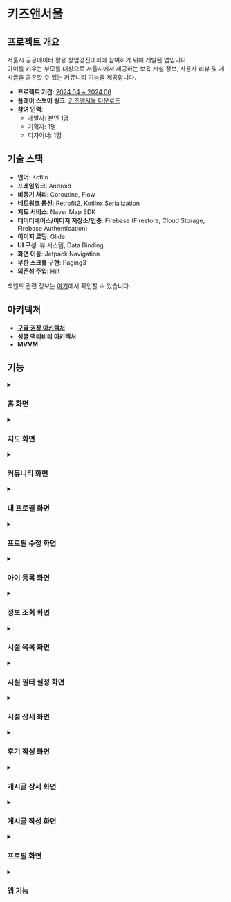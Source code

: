 # 키즈앤서울

## 프로젝트 개요

서울시 공공데이터 활용 창업경진대회에 참여하기 위해 개발된 앱입니다.  
아이를 키우는 부모를 대상으로 서울시에서 제공하는 보육 시설 정보, 사용자 리뷰 및 게시글을 공유할 수 있는 커뮤니티 기능을 제공합니다.

- **프로젝트 기간**: [2024.04 ~ 2024.06](https://github.com/ki960213/kidsandseoul/graphs/contributors)
- **플레이 스토어 링크**: [키즈앤서울 다운로드](https://play.google.com/store/apps/details?id=com.ki960213.kidsandseoul)
- **참여 인력**:
  - 개발자: 본인 1명
  - 기획자: 1명
  - 디자이너: 1명

## 기술 스택

- **언어**: Kotlin
- **프레임워크**: Android
- **비동기 처리**: Coroutine, Flow
- **네트워크 통신**: Retrofit2, Kotlinx Serialization
- **지도 서비스**: Naver Map SDK
- **데이터베이스/이미지 저장소/인증**: Firebase (Firestore, Cloud Storage, Firebase Authentication)
- **이미지 로딩**: Glide
- **UI 구성**: 뷰 시스템, Data Binding
- **화면 이동**: Jetpack Navigation
- **무한 스크롤 구현**: Paging3
- **의존성 주입**: Hilt

백엔드 관련 정보는 [여기](https://github.com/ki960213/kidsandseoul-server)에서 확인할 수 있습니다.

## 아키텍처

- [**구글 권장 아키텍처**](https://developer.android.com/topic/architecture?hl=ko)
- **싱글 액티비티 아키텍처**
- **MVVM**

## 기능

<details>
  <summary><h3>홈 화면</h3></summary>

  - 시설명 검색 기능
  - 시설 카테고리별 빠른 검색 기능
  - 관심 시설 목록 조회

  <p align="center">
    <img src="https://velog.velcdn.com/images/ki960213/post/97d82ca6-abe4-4900-8e7a-c10cd076ab0b/image.png" alt="drawing" style="width:30%;"/>
  </p>
</details>

<details>
  <summary><h3>지도 화면</h3></summary>

- **카테고리 필터링**: 현재 지도에 표시된 시설들만 필터링
  - 지도를 움직이면 "현 지도에서 검색" 버튼이 나타남
- **현재 위치로 이동**: GPS 기반으로 현재 위치를 중심으로 지도 이동
- **시설명 검색**
- 시설 정보 조회 및 상세 화면으로 이동
- 검색 결과가 없을 경우 토스트 메시지로 알림
- 뒤로 버튼 클릭 시 필터링 조건 제거

| 카테고리 검색 | 지도 움직였을 때 | "강남" 검색 | 시설 정보 조회 | 검색 결과가 없을 때|
|--|--|--|--|--|
|![](https://velog.velcdn.com/images/ki960213/post/9ce0bdb8-aaed-4185-83e2-ba8ecdafa5de/image.png)|![](https://velog.velcdn.com/images/ki960213/post/058d5fb8-2b81-4ec6-b342-9c1a12088c96/image.png)|![](https://velog.velcdn.com/images/ki960213/post/9273de0a-2f05-4d75-aab7-7f2f0f6f48b6/image.png)|![](https://velog.velcdn.com/images/ki960213/post/2854bfb2-83f4-4df4-973a-eaa843e93796/image.png)|![](https://velog.velcdn.com/images/ki960213/post/d5b4ca6d-df4d-464b-a7e8-c934524a1187/image.png)

</details>

<details>
  <summary><h3>커뮤니티 화면</h3></summary>

- 후기 및 게시글 목록 조회

<p align="center">
  <img src="https://velog.velcdn.com/images/ki960213/post/34a91646-cf90-4fac-8d2f-c2277f5b83cc/image.png" alt="drawing" style="width:30%;"/>
  <img src="https://velog.velcdn.com/images/ki960213/post/7a056d90-00f5-45ab-a54d-d848e06f0a31/image.png" alt="drawing" style="width:30%;"/>
</p>

</details>

<details>
  <summary><h3>내 프로필 화면</h3></summary>

- 프로필 수정 화면으로 이동
- 아이 정보 추가 화면으로 이동
- 관심 시설 목록 조회
- 내가 작성한 리뷰 목록 조회
- 팔로워 및 팔로잉 목록 조회
- 내가 작성한 게시글 목록 조회
- 서비스 이용약관 및 개인정보 처리방침 화면으로 이동
- 로그아웃 및 회원탈퇴 기능

| 프로필 화면 | 로그아웃 버튼 클릭 시 | 회원탈퇴 버튼 클릭 시|
|--|--|--|
|![](https://velog.velcdn.com/images/ki960213/post/c0074520-46ff-4ebb-810d-c1cc1613df95/image.png)|![](https://velog.velcdn.com/images/ki960213/post/ee64629b-1ac8-4d0f-b176-f89332ddbd8f/image.png)|![](https://velog.velcdn.com/images/ki960213/post/b2723015-3cba-4554-a699-493303bfb81e/image.png)|

</details>

<details>
  <summary><h3>프로필 수정 화면</h3></summary>

- 프로필 이미지 설정
- 닉네임 변경
- 아이 정보 추가 화면으로 이동
- 현재 사는 지역 변경

<p align="center">
  <img src="https://velog.velcdn.com/images/ki960213/post/1ac9f634-9f75-4666-9b00-b713cb4e5400/image.png" alt="drawing" style="width:30%;"/>
  <img src="https://velog.velcdn.com/images/ki960213/post/70bd5181-ff96-4c18-b2dd-1a27960f24af/image.png" alt="drawing" style="width:30%;"/>
  <img src="https://velog.velcdn.com/images/ki960213/post/4273003d-ea75-4e4c-a668-464eca85cb16/image.png" alt="drawing" style="width:30%;"/>
</p>

</details>

<details>
  <summary><h3>아이 등록 화면</h3></summary>

- 이름, 성별, 생년월일, 지역 설정 기능

<p align="center">
  <img src="https://velog.velcdn.com/images/ki960213/post/31989134-2b59-45ef-b9ee-fe03d7a4dba1/image.png" alt="drawing" style="width:30%;"/>
</p>

</details>

<details>
  <summary><h3>정보 조회 화면</h3></summary>

- 내 관심 목록 조회
- 내 리뷰 목록 조회
- 팔로워 및 팔로잉 목록 조회
- 내가 작성한 게시글 목록 조회

| 내 관심 목록 화면 | 내 리뷰 목록 화면 | 내 팔로워 화면 | 내 게시글 목록 화면 |
|--|--|--|--|
|![](https://velog.velcdn.com/images/ki960213/post/b420cd4d-36f5-41c2-b650-2a46febd23be/image.png)|![](https://velog.velcdn.com/images/ki960213/post/b90d6c27-2bdd-4c93-81b3-0a4da5357a7d/image.png)|![](https://velog.velcdn.com/images/ki960213/post/894c71e2-fba6-416f-b5aa-c74eee8fb406/image.png)|![](https://velog.velcdn.com/images/ki960213/post/e124c9e9-391a-4102-b144-62991be0ddb4/image.png)|

</details>

<details>
  <summary><h3>시설 목록 화면</h3></summary>

- 시설명 검색 기능
- 후기순, 별점순 정렬
- 무한 스크롤 지원

<p align="center">
  <img src="https://velog.velcdn.com/images/ki960213/post/bc2885b0-9702-4474-8d95-072f20898538/image.png" alt="drawing" style="width:30%;"/>
  <img src="https://velog.velcdn.com/images/ki960213/post/cb67bc42-d7c7-409c-9b07-6fddbe8c03d7/image.png" alt="drawing" style="width:30%;"/>
</p>

</details>

<details>
  <summary><h3>시설 필터 설정 화면</h3></summary>

- 카테고리별 다양한 필터 조건 설정
  - 보육시설: 토요일 운영 여부 필터
  - 키즈카페: 요일별 운영 여부 필터
- 등록된 아이의 나이와 지역 정보 자동 불러오기
- 나이 및 지역별 필터링(지역 다중 선택 가능)

| 보육 시설 | 키즈카페 | 아이 정보 불러오기 | 지역 다중 선택 |
|--|--|--|--|
|![](https://velog.velcdn.com/images/ki960213/post/72d2b2ee-5b42-4099-9827-5ecb2aaaded6/image.png)|![](https://velog.velcdn.com/images/ki960213/post/d185e0c6-2f20-424e-b189-0c2954134718/image.png)|![](https://velog.velcdn.com/images/ki960213/post/ec95065e-48a1-4049-bcf4-af23b6eec328/image.png)|![](https://velog.velcdn.com/images/ki960213/post/621369de-a6b7-4603-8f86-7205ab8e93fc/image.png)|

</details>

<details>
  <summary><h3>시설 상세 화면</h3></summary>

- 관심 설정/해제
- 주소 복사 기능
- 외부 지도 앱으로 이동
- 영업 정보 제공
- 카테고리 소개 및 시설 상세 링크 이동
- 후기 목록 조회 및 본인 후기 삭제 기능
- 후기 작성 화면으로 이동

| 상세 화면 | 외부 지도 앱 검색 | 소개 및 상세 링크 | 후기 목록 |
|--|--|--|--|
|![](https://velog.velcdn.com/images/ki960213/post/746b391e-6771-4ee0-a381-ba3637b67d55/image.png)|![](https://velog.velcdn.com/images/ki960213/post/63f00487-f28b-43f7-9a66-d876a439c063/image.png)|![](https://velog.velcdn.com/images/ki960213/post/d458a858-7660-4116-8284-560d032bcd23/image.png)|![](https://velog.velcdn.com/images/ki960213/post/661911da-d4f8-46b4-834f-586707ca8775/image.png)|

</details>

<details>
  <summary><h3>후기 작성 화면</h3></summary>

- 별점 설정
- 이미지 추가(최대 10장)
- 후기 작성
- 작성 중 안전한 나가기 기능(이미지 추가 또는 내용 작성 시 뒤로 가기 시 다이얼로그 표시)

<p align="center">
  <img src="https://velog.velcdn.com/images/ki960213/post/53d76599-d642-44be-8d5b-28d7453e2ddb/image.png" alt="drawing" style="width:30%;"/>
  <img src="https://velog.velcdn.com/images/ki960213/post/4ea924b1-4e24-453a-8e65-136bf50fd0a4/image.png" alt="drawing" style="width:30%;"/>
</p>

</details>

<details>
  <summary><h3>게시글 상세 화면</h3></summary>

- 게시글/댓글 작성자의 프로필 화면으로 이동
- 좋아요 및 좋아요 해제
- 댓글 작성
- 본인 게시글/댓글 삭제 가능

<p align="center">
  <img src="https://velog.velcdn.com/images/ki960213/post/95e7c3d4-e6dc-4699-8432-f22cf74d7383/image.png" alt="drawing" style="width:30%;"/>
</p>

</details>

<details>
  <summary><h3>게시글 작성 화면</h3></summary>

- 제목 및 내용 작성
- 작성 중 안전한 나가기 기능(내용 작성 시 뒤로 가기 시 다이얼로그 표시)

<p align="center">
  <img src="https://velog.velcdn.com/images/ki960213/post/71a90a65-ce32-4e5b-9b95-6600e03b053c/image.png" style="width:30%;"/>
  <img src="https://velog.velcdn.com/images/ki960213/post/32a17d25-e977-4d19-8fea-f5a067ad800c/image.png" style="width:30%"/>
</p>

</details>

<details>
  <summary><h3>프로필 화면</h3></summary>

- 다른 부모의 프로필, 아이 정보, 작성 게시물, 작성 리뷰 조회
- 팔로우 및 언팔로우 기능

<p align="center">
  <img src="https://velog.velcdn.com/images/ki960213/post/962327b9-39e4-4f7c-92af-2e668f18cb42/image.png" style="width:30%;"/>
</p>

</details>

<details>
  <summary><h3>앱 기능</h3></summary>

- 앱 업데이트 가능하면 앱 진입 시 구글 플레이스토어로 이동
- 앱 종료 시 두 번 연속 뒤로 가기를 눌러야 종료
- 모든 데이터 변경(예: 프로필 정보, 관심 시설) 즉시 반영
- 비로그인 시에도 앱 탐색 가능

| 앱 업데이트 | 안전한 나가기 | 비로그인 시 게시글 상세 | 해당 화면에서 즉시 로그인 |
|--|--|-----------------------------------------------------------------------------------------------|--|
|![](https://velog.velcdn.com/images/ki960213/post/f08e0f66-d745-4c65-a9b4-85e303b1fa75/image.png)|![](https://velog.velcdn.com/images/ki960213/post/c6bf2924-7703-4678-be84-398937cb7b84/image.png)| ![](https://velog.velcdn.com/images/ki960213/post/8e544b92-0484-4089-8ced-791d2ab7f723/image.png) |![](https://velog.velcdn.com/images/ki960213/post/60b6e64a-1148-43e3-a5c7-628d62bf103a/image.png)|

</details>
